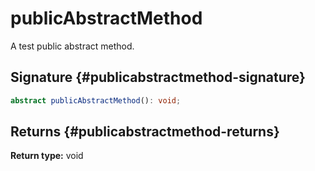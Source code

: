 # publicAbstractMethod

A test public abstract method.

## Signature {#publicabstractmethod-signature}

```typescript
abstract publicAbstractMethod(): void;
```

## Returns {#publicabstractmethod-returns}

<b>Return type:</b> void